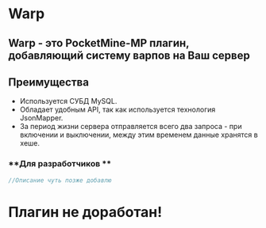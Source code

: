 # **Warp**  
Warp - это PocketMine-MP плагин, добавляющий систему варпов на Ваш сервер
---  
## **Преимущества**  
- Используется СУБД MySQL.
- Обладает удобным API, так как используется технология JsonMapper.
- За период жизни сервера отправляется всего два запроса - при включении и выключении, между этим временем данные хранятся в хеше.
### **Для разработчиков **  
```php
//Описание чуть позже добавлю
```  
# Плагин не доработан!
